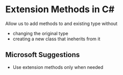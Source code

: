 # Extension Methods in C#

Allow us to add methods to and existing type without
- changing the original type
- creating a new class that ineherits from it

## Microsoft Suggestions

- Use extension methods only when needed